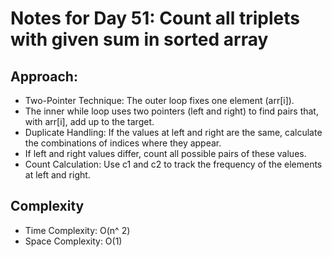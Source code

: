 # Notes for Day 51: Count all triplets with given sum in sorted array

## Approach:

- Two-Pointer Technique: The outer loop fixes one element (arr[i]).
- The inner while loop uses two pointers (left and right) to find pairs that, with arr[i], add up to the target.
- Duplicate Handling: If the values at left and right are the same, calculate the combinations of indices where they appear.
- If left and right values differ, count all possible pairs of these values.
- Count Calculation: Use c1 and c2 to track the frequency of the elements at left and right.

## Complexity

- Time Complexity: O(n^ 2)
- Space Complexity: O(1)
